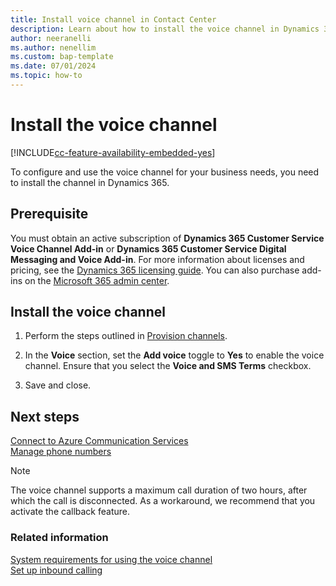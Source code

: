 ```yaml
---
title: Install voice channel in Contact Center
description: Learn about how to install the voice channel in Dynamics 365 Contact Center.
author: neeranelli
ms.author: nenellim
ms.custom: bap-template
ms.date: 07/01/2024
ms.topic: how-to
---
```


# Install the voice channel

[!INCLUDE[cc-feature-availability-embedded-yes](../../includes/cc-feature-availability-embedded-yes.md)]

To configure and use the voice channel for your business needs, you need to install the channel in Dynamics 365.

## Prerequisite

You must obtain an active subscription of **Dynamics 365 Customer Service Voice Channel Add-in** or **Dynamics 365 Customer Service Digital Messaging and Voice Add-in**. For more information about licenses and pricing, see the [Dynamics 365 licensing guide](https://go.microsoft.com/fwlink/p/?LinkId=866544). You can also purchase add-ins on the [Microsoft 365 admin center](/microsoft-365/commerce/buy-or-edit-an-add-on?view=o365-worldwide&preserve-view=true).

## Install the voice channel

1. Perform the steps outlined in [Provision channels](/dynamics365/contact-center/implement/provision-channels#set-up-channels).

1. In the **Voice** section, set the **Add voice** toggle to **Yes** to enable the voice channel. Ensure that you select the **Voice and SMS Terms** checkbox.

1. Save and close.

## Next steps
[Connect to Azure Communication Services](voice-channel-acs-resource.md)  
[Manage phone numbers](voice-channel-manage-phone-numbers.md)  

> [!NOTE]  
> The voice channel supports a maximum call duration of two hours, after which the call is disconnected. As a workaround, we recommend that you activate the callback feature.


### Related information

[System requirements for using the voice channel](../implement/system-requirements-omnichannel.md)  
[Set up inbound calling](../voice-channel-route-queues.md)  
